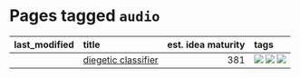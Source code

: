 # Pages tagged `audio`

|last_modified|title|est. idea maturity|tags
|:---|:---|---:|:---|
||[diegetic classifier](../diegetic-classifier.md)|381|[![](https://img.shields.io/badge/tag-audio-b7fb0)](../tags/audio.md) [![](https://img.shields.io/badge/tag-classification-b25b5)](../tags/classification.md) [![](https://img.shields.io/badge/tag-experimental-da139a)](../tags/experimental.md)|